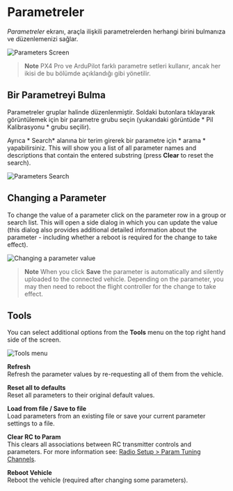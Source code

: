 # Parametreler

*Parametreler* ekranı, araçla ilişkili parametrelerden herhangi birini bulmanıza ve düzenlemenizi sağlar.

![Parameters Screen](../../assets/setup/parameters_px4.jpg)

> **Note** PX4 Pro ve ArduPilot farklı parametre setleri kullanır, ancak her ikisi de bu bölümde açıklandığı gibi yönetilir.

## Bir Parametreyi Bulma

Parametreler gruplar halinde düzenlenmiştir. Soldaki butonlara tıklayarak görüntülemek için bir parametre grubu seçin (yukarıdaki görüntüde * Pil Kalibrasyonu * grubu seçilir).

Ayrıca * Search* alanına bir terim girerek bir parametre için * arama * yapabilirsiniz. This will show you a list of all parameter names and descriptions that contain the entered substring (press **Clear** to reset the search).

![Parameters Search](../../assets/setup/parameters_search.jpg)

## Changing a Parameter

To change the value of a parameter click on the parameter row in a group or search list. This will open a side dialog in which you can update the value (this dialog also provides additional detailed information about the parameter - including whether a reboot is required for the change to take effect).

![Changing a parameter value](../../assets/setup/parameters_changing.png)

> **Note** When you click **Save** the parameter is automatically and silently uploaded to the connected vehicle. Depending on the parameter, you may then need to reboot the flight controller for the change to take effect.

## Tools

You can select additional options from the **Tools** menu on the top right hand side of the screen.

![Tools menu](../../assets/setup/parameters_tools_menu.png)

**Refresh** <br />Refresh the parameter values by re-requesting all of them from the vehicle.

**Reset all to defaults** <br />Reset all parameters to their original default values.

**Load from file / Save to file** <br />Load parameters from an existing file or save your current parameter settings to a file.

**Clear RC to Param** <br />This clears all associations between RC transmitter controls and parameters. For more information see: [Radio Setup > Param Tuning Channels](../SetupView/Radio.md#param-tuning-channels-px4).

**Reboot Vehicle** <br />Reboot the vehicle (required after changing some parameters).